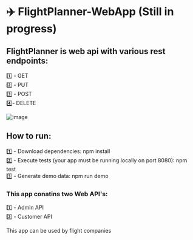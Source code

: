 # ✈️ FlightPlanner-WebApp (Still in progress)

## FlightPlanner is web api with various rest endpoints:

1️⃣ - GET
<br>
2️⃣ - PUT
<br>
3️⃣ - POST
<br>
4️⃣- DELETE

![image](https://user-images.githubusercontent.com/94634373/193122891-f935678b-91dd-45e5-aeaa-3f6e530707e3.png)

## How to run:

1️⃣ - Download dependencies: npm install
<br>
2️⃣ - Execute tests (your app must be running locally on port 8080): npm test
<br>
3️⃣ - Generate demo data: npm run demo

### This app conatins two Web API's:

1️⃣ - Admin API
<br>
2️⃣ - Customer API

This app can be used by flight companies 
